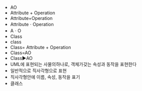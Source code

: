 ﻿- AO
- Attribute + Operation
- Attribute+Operation
- AttributeㆍOperation
- AㆍO
- Class
- class
- Class= Attribute + Operation
- Class=AO
- Class▶️AO
- UML에 표현되는 사물의하나로, 객체가갖는 속성과 동작을 표현한다
- 일반적으로 직사각형으로 표현
- 직사각형안에 이름, 속성, 동작을 표기
- 클래스
